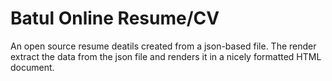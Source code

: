 # Batul Online Resume/CV

An open source resume deatils created from a json-based file. The render extract the data from the json file and renders it in a nicely formatted HTML document.

